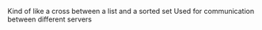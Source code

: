 Kind of like a cross between a list and a sorted set
Used for communication between different servers